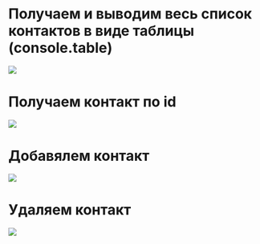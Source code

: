 # Получаем и выводим весь список контактов в виде таблицы (console.table)

<img src='https://d3dehtdmp2rwcw.cloudfront.net/ms_435441/IEGjNp58qkoMIigllYkKlxEIjgUr1o/1.jpg?Expires=1631640600&Signature=cmBnNPjoLbMyj-ufWTKNDE4ygbZ1SNek4bINpCkxLXrE8MpqP62nLSqGKP4ZoUBwLYahV1E~i0CdCouP30Z2tca0Jg0hB0jENxEMo~l~r1PQ67OQlzUy80FsZqMSZQ5~epZ9mJrjWIDzsWQkb~X6XrGWW1q5zOOFWDvq8Jrotq03dM-Ljp62f-1UxI2tCUOFqL5tu29RcTYsoxifZG9ChOdbnN6UUgFTa7JjNyZmjTq3nilqtezhiR1kLayKHUnSiFoHkveTb~pGk5TKVgss0GB2IPcmFUcV3N4FKeaBGb8~winrC2DnmD-C7~WZY~1mnhtMe9GFh140CdRRTD~vSw__&Key-Pair-Id=APKAJBCGYQYURKHBGCOA' />

# Получаем контакт по id
<img src='https://d3dehtdmp2rwcw.cloudfront.net/ms_435441/urCuwF4esyAGERDfowJ28MFwKkpl1U/2.jpg?Expires=1631640600&Signature=OlifL3PkmjydjwZiVkcyIMZO23BFjZ5f9vBopRH~PasWpi79uP-qDBVEikb~PtngSswTRbAQWeKVO6VS1kAbeCugN4RsPTmlJXiYYAfwyF14I32Dkc2hL~benzUE~YrCF05pIAYo7gIIvAzTHVU9q9xk7UBSV14tNS1IpvsRSvJDoT2mBUFL6SRAJiRZstDpaskR-aR~s~v4pKw0fFj39gNeR3L62dDrmPfR0oEQ9d9GFqCEnyMRBLFs3hWb1f3THEnL3iyGpQXdr3kMHGM4lE7m4lvEsEfbzz4U~SV19drJw5OhJZE~TXyvSGkz1c2cDRDO3Mb9~6DIL3qfwfFDQQ__&Key-Pair-Id=APKAJBCGYQYURKHBGCOA' />

# Добавялем контакт
<img src='https://d3dehtdmp2rwcw.cloudfront.net/ms_435441/0HAPzUyoZvOkaYswf1wA8P5agZzh2i/3.jpg?Expires=1631642400&Signature=mmkgyCZiVlI7xiGBUbqgAUpK1b7JIA8UQrvAgYomu2lfHA~x-TaTTVBBWhlIXGaliJ6ZIwYe6B3QOebppA3PN4y3wVOeu4MV1HAy9Q5iwdxzn9A0t2Atkz4-u-oBCcHUFULiw-m2RESWNgiEBC~7MmybfiLrl3RucmGWk8iJDhpzXv~eAqkEz9GF~koRNhJl4EAgO2M3JcNcjA-Go8GcZC6b03a-m0isxEfM4-dFjRM-KsBUjAII-2CaxGwz0B6CAxKE0bDzwfHhHqqeQJE79E47Qzep95b1uD3rPClknrSuuO4oNbQgvBDDUxY3u-gqUxSJvwsJY~ReK6IF98m6eA__&Key-Pair-Id=APKAJBCGYQYURKHBGCOA' />

# Удаляем контакт
<img src='https://d3dehtdmp2rwcw.cloudfront.net/ms_435441/hUqTfJMtiz0VzaUjJungwHdIhS8GhZ/4.jpg?Expires=1631642400&Signature=aUSHDyF-sxpTASNrUREfkQ7CKj-7qKKPePEcNAJhAO--na80~Fh3JtzUoRNSb~2Dc9R5CnKDZc0fMz5mc-MMcOwOBBclZdmw7uLOgu~hpKxfmCQTUalGZExTSZxRw1iTcGX3Y8DJ7SUkTgHRiL0zlHLhVh9zNYJ9cej2dicxqu76owBMMbVMoZyKQIpZgDpc740jdj734yy6q2a590MYK4MawbBi-OhcvJzNT668Dy2HLm2zI3i1TL4TVdU8W7uiqJJ1OJFJcAZ-kSlbM6cTDpcQvi9mYBIZK~E4OOcCe-mr4HrFeWf1mLD2PD0b2Q6dpOKqQbr8Ys-EJuPwaQZ4Xw__&Key-Pair-Id=APKAJBCGYQYURKHBGCOA' />
